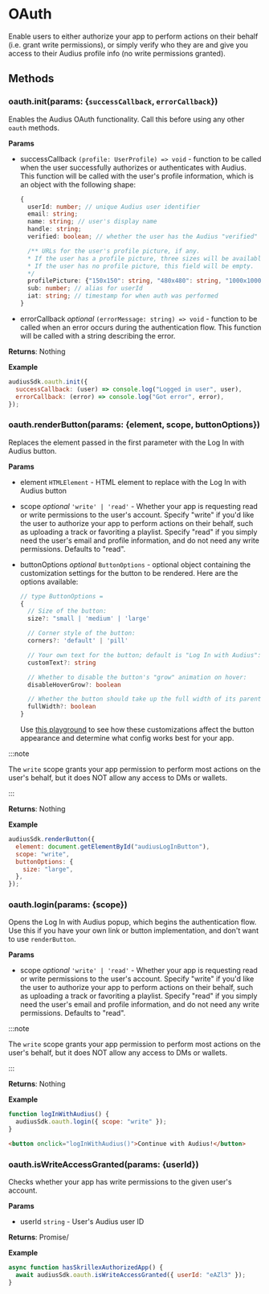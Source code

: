 # OAuth

Enable users to either authorize your app to perform actions on their behalf (i.e. grant write permissions), or simply verify who they are and give you access to their Audius profile info (no write permissions granted).

## Methods

### oauth.init(params: {`successCallback`, `errorCallback`})

Enables the Audius OAuth functionality. Call this before using any other `oauth` methods.

**Params**

- successCallback `(profile: UserProfile) => void` - function to be called when the user successfully authorizes or authenticates with Audius. This function will be called with the user's profile information, which is an object with the following shape:

  ```typescript
  {
    userId: number; // unique Audius user identifier
    email: string;
    name: string; // user's display name
    handle: string;
    verified: boolean; // whether the user has the Audius "verified" checkmark

    /** URLs for the user's profile picture, if any.
    * If the user has a profile picture, three sizes will be available: 150x150, 480x480, and 1000x1000.
    * If the user has no profile picture, this field will be empty.
    */
    profilePicture: {"150x150": string, "480x480": string, "1000x1000": string } | { misc: string } | undefined | null
    sub: number; // alias for userId
    iat: string; // timestamp for when auth was performed
  }
  ```

- errorCallback _optional_ `(errorMessage: string) => void` - function to be called when an error occurs during the authentication flow. This function will be called with a string describing the error.

**Returns**: Nothing

**Example**

```js
audiusSdk.oauth.init({
  successCallback: (user) => console.log("Logged in user", user),
  errorCallback: (error) => console.log("Got error", error),
});
```

### oauth.renderButton(params: {element, scope, buttonOptions})

Replaces the element passed in the first parameter with the Log In with Audius button.

**Params**

- element `HTMLElement` - HTML element to replace with the Log In with Audius button
- scope _optional_ `'write' | 'read'` - Whether your app is requesting read or write permissions to the user's account. Specify "write" if you'd like the user to authorize your app to perform actions on their behalf, such as uploading a track or favoriting a playlist. Specify "read" if you simply need the user's email and profile information, and do not need any write permissions. Defaults to "read".
- buttonOptions _optional_ `ButtonOptions` - optional object containing the customization settings for the button to be rendered. Here are the options available:

  ```typescript
  // type ButtonOptions =
  {
    // Size of the button:
    size?: "small | 'medium' | 'large'

    // Corner style of the button:
    corners?: 'default' | 'pill'

    // Your own text for the button; default is "Log In with Audius":
    customText?: string

    // Whether to disable the button's "grow" animation on hover:
    disableHoverGrow?: boolean

    // Whether the button should take up the full width of its parent element:
    fullWidth?: boolean
  }
  ```

  Use [this playground](https://9ncjui.csb.app/) to see how these customizations affect the button appearance and determine what config works best for your app.

:::note

The `write` scope grants your app permission to perform most actions on the user's behalf, but it does NOT allow any access to DMs or wallets.

:::

**Returns**: Nothing

**Example**

```js
audiusSdk.renderButton({
  element: document.getElementById("audiusLogInButton"),
  scope: "write",
  buttonOptions: {
    size: "large",
  },
});
```

### oauth.login(params: {scope})

Opens the Log In with Audius popup, which begins the authentication flow. Use this if you have your own link or button implementation, and don't want to use `renderButton`.

**Params**

- scope _optional_ `'write' | 'read'` - Whether your app is requesting read or write permissions to the user's account. Specify "write" if you'd like the user to authorize your app to perform actions on their behalf, such as uploading a track or favoriting a playlist. Specify "read" if you simply need the user's email and profile information, and do not need any write permissions. Defaults to "read".

:::note

The `write` scope grants your app permission to perform most actions on the user's behalf, but it does NOT allow any access to DMs or wallets.

:::

**Returns**: Nothing

**Example**

```js title="script.js"
function logInWithAudius() {
  audiusSdk.oauth.login({ scope: "write" });
}
```

```html title="index.html"
<button onclick="logInWithAudius()">Continue with Audius!</button>
```

### oauth.isWriteAccessGranted(params: {userId})

Checks whether your app has write permissions to the given user's account.

**Params**

- userId `string` - User's Audius user ID

**Returns**: Promise/<boolean/>

**Example**

```js
async function hasSkrillexAuthorizedApp() {
  await audiusSdk.oauth.isWriteAccessGranted({ userId: "eAZl3" });
}
```
